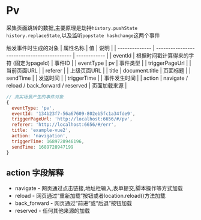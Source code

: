 # Pv
采集页面跳转的数据,主要原理是劫持`history.pushState history.replaceState`,以及监听`popstate hashchange`这两个事件

触发事件时生成的对象
| 属性名称       | 值                                          | 说明         |
| -------------- | ------------------------------------------- | ------------ |
| eventId        | 根据时间戳计算得来的字符 (固定为pageId)     | 事件ID       |
| eventType      | pv                                          | 事件类型     |
| triggerPageUrl |                                             | 当前页面URL  |
| referer        |                                             | 上级页面URL  |
| title          | document.title                              | 页面标题     |
| sendTime       |                                             | 发送时间     |
| triggerTime    |                                             | 事件发生时间 |
| action         | navigate / reload / back_forward / reserved | 页面加载来源 |

``` js
// 真实场景产生的事件对象
{
  eventType: 'pv',
  eventId: '134b23f7-56a67609-802eb5fc1a34fde9',
  triggerPageUrl: 'http://localhost:6656/#/pv',
  referer: 'http://localhost:6656/#/err',
  title: 'example-vue2',
  action: 'navigation',
  triggerTime: 1689728946196,
  sendTime: 1689728947199
}
```
## action 字段解释
+ navigate - 网页通过点击链接,地址栏输入,表单提交,脚本操作等方式加载
+ reload - 网页通过“重新加载”按钮或者location.reload()方法加载
+ back_forward - 网页通过“前进”或“后退”按钮加载
+ reserved - 任何其他来源的加载
